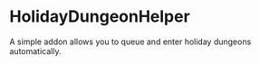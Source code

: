 # HolidayDungeonHelper
A simple addon allows you to queue and enter holiday dungeons automatically.
